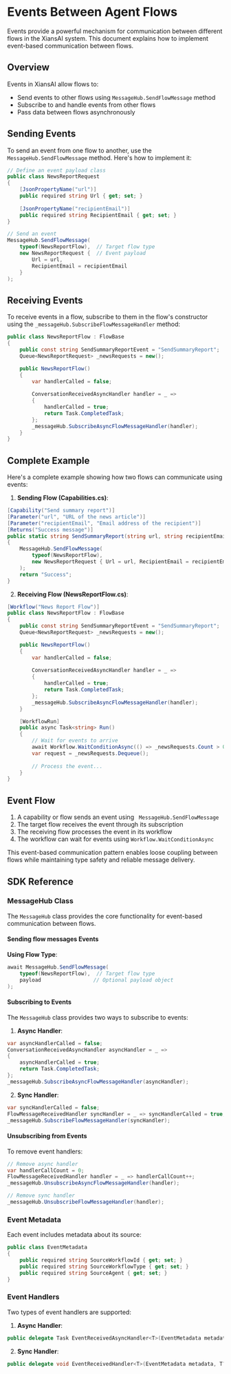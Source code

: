 # Events Between Agent Flows

Events provide a powerful mechanism for communication between different flows in the XiansAI system. This document explains how to implement event-based communication between flows.

## Overview

Events in XiansAI allow flows to:

- Send events to other flows using `MessageHub.SendFlowMessage` method
- Subscribe to and handle events from other flows
- Pass data between flows asynchronously

## Sending Events

To send an event from one flow to another, use the `MessageHub.SendFlowMessage` method. Here's how to implement it:

```csharp
// Define an event payload class
public class NewsReportRequest
{
    [JsonPropertyName("url")]
    public required string Url { get; set; }
    
    [JsonPropertyName("recipientEmail")]
    public required string RecipientEmail { get; set; }
}

// Send an event
MessageHub.SendFlowMessage(
    typeof(NewsReportFlow),  // Target flow type
    new NewsReportRequest {  // Event payload
        Url = url, 
        RecipientEmail = recipientEmail 
    }
);
```

## Receiving Events

To receive events in a flow, subscribe to them in the flow's constructor using the `_messageHub.SubscribeFlowMessageHandler` method:

```csharp
public class NewsReportFlow : FlowBase
{
    public const string SendSummaryReportEvent = "SendSummaryReport";
    Queue<NewsReportRequest> _newsRequests = new();

    public NewsReportFlow()
    {
        var handlerCalled = false;
            
        ConversationReceivedAsyncHandler handler = _ => 
        {
            handlerCalled = true;
            return Task.CompletedTask;
        };
        _messageHub.SubscribeAsyncFlowMessageHandler(handler);
    }
}
```

## Complete Example

Here's a complete example showing how two flows can communicate using events:

1. **Sending Flow (Capabilities.cs)**:

```csharp
[Capability("Send summary report")]
[Parameter("url", "URL of the news article")]
[Parameter("recipientEmail", "Email address of the recipient")]
[Returns("Success message")]
public static string SendSummaryReport(string url, string recipientEmail)
{
    MessageHub.SendFlowMessage(
        typeof(NewsReportFlow), 
        new NewsReportRequest { Url = url, RecipientEmail = recipientEmail }
    );
    return "Success";
}
```

2. **Receiving Flow (NewsReportFlow.cs)**:

```csharp
[Workflow("News Report Flow")]
public class NewsReportFlow : FlowBase
{
    public const string SendSummaryReportEvent = "SendSummaryReport";
    Queue<NewsReportRequest> _newsRequests = new();

    public NewsReportFlow()
    {
        var handlerCalled = false;
            
        ConversationReceivedAsyncHandler handler = _ => 
        {
            handlerCalled = true;
            return Task.CompletedTask;
        };
        _messageHub.SubscribeAsyncFlowMessageHandler(handler);
    }

    [WorkflowRun]
    public async Task<string> Run()
    {
        // Wait for events to arrive
        await Workflow.WaitConditionAsync(() => _newsRequests.Count > 0);
        var request = _newsRequests.Dequeue();
        
        // Process the event...
    }
}
```

## Event Flow

1. A capability or flow sends an event using ` MessageHub.SendFlowMessage`
2. The target flow receives the event through its subscription
3. The receiving flow processes the event in its workflow
4. The workflow can wait for events using `Workflow.WaitConditionAsync`

This event-based communication pattern enables loose coupling between flows while maintaining type safety and reliable message delivery.

## SDK Reference

### MessageHub Class

The `MessageHub` class provides the core functionality for event-based communication between flows.

#### Sending flow messages Events

**Using Flow Type**:

```csharp
await MessageHub.SendFlowMessage(
    typeof(NewsReportFlow),  // Target flow type
    payload                 // Optional payload object
);
```

#### Subscribing to Events

The `MessageHub` class provides two ways to subscribe to events:

1. **Async Handler**:

```csharp
var asyncHandlerCalled = false;
ConversationReceivedAsyncHandler asyncHandler = _ => 
{
    asyncHandlerCalled = true;
    return Task.CompletedTask;
};
_messageHub.SubscribeAsyncFlowMessageHandler(asyncHandler);
```

2. **Sync Handler**:

```csharp
var syncHandlerCalled = false;
FlowMessageReceivedHandler syncHandler = _ => syncHandlerCalled = true;
_messageHub.SubscribeFlowMessageHandler(syncHandler);
```

#### Unsubscribing from Events

To remove event handlers:

```csharp
// Remove async handler
var handlerCallCount = 0;
FlowMessageReceivedHandler handler = _ => handlerCallCount++;
_messageHub.UnsubscribeAsyncFlowMessageHandler(handler);

// Remove sync handler
_messageHub.UnsubscribeFlowMessageHandler(handler);
```

### Event Metadata

Each event includes metadata about its source:

```csharp
public class EventMetadata
{
    public required string SourceWorkflowId { get; set; }
    public required string SourceWorkflowType { get; set; }
    public required string SourceAgent { get; set; }
}
```

### Event Handlers

Two types of event handlers are supported:

1. **Async Handler**:

```csharp
public delegate Task EventReceivedAsyncHandler<T>(EventMetadata metadata, T? payload);
```

2. **Sync Handler**:

```csharp
public delegate void EventReceivedHandler<T>(EventMetadata metadata, T? payload);
```
